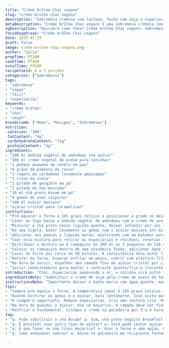 ```yaml
---
title: "Crème brûlée Chai vegano"
slug: "creme-brulee-chai-vegano"
description: "Sobremesa cremosa sem lactose, feita com soja e especiarias chai. Leve toque de cardamomo e canela para aroma marcante. Sedoso, sem glúten, sem nozes. Cozimento ao banho-maria para textura perfeita. Finalizado com açúcar queimado no topo, crocante, contraste com o creme frio por baixo. Combinação de chá preto English Breakfast e especiarias em infusão, textura delicada, suave sabor. Serve até cinco porções pequenas."
metaDescription: "Crème brûlée Chai vegano é uma sobremesa cremosa com especiarias. Deliciosa e sem lactose. Siga o passo a passo para o sucesso."
ogDescription: "Descubra como fazer Crème brûlée Chai vegano. Sobremesa cremosa com especiarias chai e um crocante irresistível."
focusKeyphrase: "Crème brûlée Chai vegano"
date: 2025-07-19
draft: false
image: creme-brulee-chai-vegano.png
author: "Julia"
prepTime: PT20M
cookTime: PT45M
totalTime: PT65M
recipeYield: 4 a 5 porções
categories: ["Sobremesas"]
tags:
- "sobremesa"
- "vegan"
- "fácil"
- "especiarias"
keywords:
- "crème brûlée"
- "chai"
- "vegan"
breadcrumb: ["Home", "Recipes", "Sobremesas"]
nutrition: 
 calories: "180"
 fatContent: "9g"
 carbohydrateContent: "21g"
 proteinContent: "5g"
ingredients:
- "200 ml bebida vegetal de amêndoas sem açúcar"
- "200 ml creme vegetal de aveia para cozinhar"
- "1 pedaço pequeno de canela em pau"
- "6 grãos de pimenta-do-reino"
- "3 vagens de cardamomo levemente amassadas"
- "1 cravo-da-índia"
- "1 pitada de gengibre em pó"
- "1 pitada de noz-moscada"
- "10 ml chá preto Assam em pó"
- "4 gemas de ovos caipiras"
- "100 ml açúcar mascavo"
- "açúcar cristal para caramelizar"
instructions:
- "Pré-aquecer o forno a 165 graus Celsius e posicionar a grade no meio."
- "Levar ao fogo baixo a bebida vegetal de amêndoas com o creme de aveia e todas as especiarias. Esperar borbulhar suave, depois desligar."
- "Misturar o chá preto nesse líquido quente, deixar infundir por uns 7 minutos para aromatizar bem."
- "Em uma tigela, bater levemente as gemas com o açúcar mascavo até dissolver e ficar homogêneo."
- "Adicionar aos poucos o líquido morno, misturando com um batedor para não cozinhar as gemas."
- "Coar essa mistura para retirar as especiarias e resíduos, reservar."
- "Distribuir a mistura em 4 ramequins de 180 ml ou 5 pequenos de 130 ml."
- "Colocar os ramequins dentro de uma assadeira funda, adicionar água quente até a metade das formas para o banho-maria."
- "Levar ao forno por cerca de 40 minutos. A consistência deve estar firme nas bordas e ainda trêmula no centro."
- "Retirar do forno. Esperar esfriar um pouco, cobrir com plástico-filme e levar à geladeira por 3 a 4 horas para firmar melhor."
- "Na hora de servir, espalhar uma camada fina de açúcar cristal por cima e queimar rapidamente com maçarico até formar uma crosta caramelizada."
- "Servir imediatamente para manter o contraste quente/frio e crocante."
introduction: "Chai. Especiarias aquecendo o ar, a cozinha vira outro lugar. Crema de soja e aveia, dedos de canela, cardamomo esmagado, um cheiro que invade. Não só doce. Aromática. A gemada mete a mão no açúcar mascavo, mexe devagar. O líquido quente passa, a textura muda. Tirar do forno, banhar em banho-maria, tudo num ritmo quase meditativo. Um pouco de açúcar em cima, chama a chama do maçarico. Crosta estala, o aroma sobe de novo. Esfriar na geladeira, esperar a transformação. Aqui tem calor, tem frio, tem crocante. Uma sobremesa que não pede leite nem nada. Sem glúten, sem castanha, pra quase todo mundo. Na ponta da colher, tradição remixada. Um twist no clássico francês, vegano e chai, meio Brasil meio mundo. Para quem gosta de cheiro, textura e cor. Para quem quer algo diferente, fácil, sem sofrer."
ingredientsNote: "Substituir o creme de soja pelo creme de aveia dá textura mais suave e sabor menos marcado, ideal para combinar com as especiarias intensas. O uso da bebida de amêndoas torna o creme mais leve, sem lactose e com leve sabor adocicado. Trocar o chá English Breakfast pelo Assam dá um toque mais forte e terroso — ideal para quem gosta de sabor intenso. Diminuir a quantidade de açúcar mascavo e usar açúcar cristal na finalização equilibra doce e garante crocância. As especiarias foram ajustadas para manter o perfume chai, mas sem exagerar no gengibre. Crosta caramelizada deve ser fina para não roubar o sabor. Ramequins menores ajudam a porcionar e esfriar mais rápido."
instructionsNote: "Importante deixar o banho-maria com água quente, mas sem ferver para evitar cocção demasiado forte, que amarga. Infusão das especiarias deve ser de pelo menos 7 minutos para penetrar bem os aromas no creme. Passar a mistura por peneira evita pedaços e garante creme liso. A cocção no forno demora cerca de 40 minutos; o ponto certo é o creme firme nas bordas e ainda leve no centro. Resfriar na geladeira com filme protege a superfície do aroma externo e ajuda o creme a firmar. O açúcar para caramelização deve estar seco, para formar crosta igual. Usar maçarico rápido, sem queimar o açúcar demais, para evitar amargor e mundança no sabor."
tips:
- "Sempre pré-aqueça o forno. A temperatura ideal é 165 graus Celsius. Coloque a grade no meio. Isso vai garantir um cozimento uniforme. Supporte os ramequins antes de adicionar água. A água quente é essencial para o banho-maria."
- "Quando misturar as gemas e o açúcar, bata lentamente. Isso evita que as gemas cozinhem. Misture bem. Lembre-se. A infusão das especiarias é clássica. Deixe o líquido quente por pelo menos 7 minutos."
- "A coagem é importante. Remove especiarias. Cria uma textura lisa. Peneire a mistura antes de colocar nos ramequins. Isso ajuda a evitar que pedaços estraguem o creme."
- "Na hora de queimar o açúcar. Use um maçarico. A camada deve ser fina. Cuidado para não queimar. Crosta caramelizada deve ser crocante, mas não amarga. Caramelizar na hora de servir!"
- "Resfriar é fundamental. Coloque o creme na geladeira por 3 a 4 horas. Assim ele vai firmar bem. A combinação de quente e frio é ótima. Crocante por cima, cremoso por baixo."
faq:
- "q: Pode substituir o chá Assam? a: Sim, chá preto English Breakfast funciona bem. Mas o sabor vai mudar. Assam é mais forte e terroso. Prefira se gosta de intensidade."
- "q: É possível usar outro tipo de açúcar? a: Você pode tentar açúcar de coco. O gosto é diferente. Mas fica bom. Cuidado com a quantidade. Ajuste ao seu paladar."
- "q: O que fazer se não tiver maçarico? a: Usar o forno é uma opção. Coloque os ramequins sob o grill. Fique de olho. Não deixe queimar demais. Importante evitar o amargo."
- "q: Como armazenar sobras? a: Deixe na geladeira em recipiente fechado. Consumir em até três dias. O açúcar caramelizado pode ficar mole. Faça a camada final na hora de servir."

---
```


